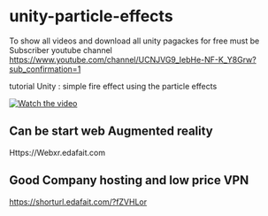 # unity-particle-effects

To show all videos and download  all unity pagackes for free must be Subscriber youtube channel 
https://www.youtube.com/channel/UCNJVG9_IebHe-NF-K_Y8Grw?sub_confirmation=1


tutorial  Unity : simple fire effect using the particle effects 

[![Watch the video](https://img.youtube.com/vi/Cc-GaC7BPQE/0.jpg)](https://youtu.be/Cc-GaC7BPQE)


## Can be start web Augmented reality

Https://Webxr.edafait.com

## Good Company hosting and low price VPN 
https://shorturl.edafait.com/?fZVHLor

